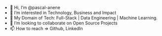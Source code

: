 - 👋 Hi, I’m @pascal-anene
- 👀 I’m interested in Technology, Business and Impact
- 🌱 My Domain of Tech: Full-Stack | Data Engineering | Machine Learning. 
- 💞️ I’m looking to collaborate on Open Source Projects
- 📫 How to reach => Github, LinkedIn

<!---
pascal-anene/pascal-anene is a ✨ special ✨ repository because its `README.md` (this file) appears on your GitHub profile.
You can click the Preview link to take a look at your changes.
--->
